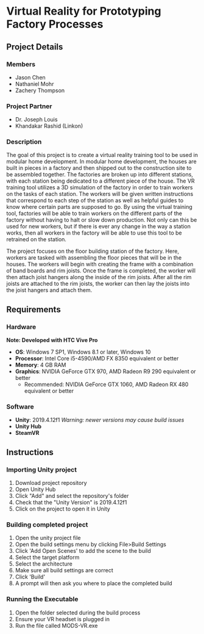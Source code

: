 # Virtual Reality for Prototyping Factory Processes

## Project Details
### Members
- Jason Chen
- Nathaniel Mohr
- Zachery Thompson

### Project Partner 
- Dr. Joseph Louis
- Khandakar Rashid (Linkon)

### Description
The goal of this project is to create a virtual reality training tool to be used in modular home development. In modular home development, the houses are built in pieces in a factory and then shipped out to the construction site to be assembled together. The factories are broken up into different stations, with each station being dedicated to a different piece of the house. The VR training tool utilizes a 3D simulation of the factory in order to train workers on the tasks of each station. The workers will be given written instructions that correspond to each step of the station as well as helpful guides to know where certain parts are supposed to go. By using the virtual training tool, factories will be able to train workers on the different parts of the factory without having to halt or slow down production. Not only can this be used for new workers, but if there is ever any change in the way a station works, then all workers in the factory will be able to use this tool to be retrained on the station.
    
The project focuses on the floor building station of the factory. Here, workers are tasked with assembling the floor pieces that will be in the houses. The workers will begin with creating the frame with a combination of band boards and rim joists. Once the frame is completed, the worker will then attach joist hangers along the inside of the rim joists. After all the rim joists are attached to the rim joists, the worker can then lay the joists into the joist hangers and attach them.

## Requirements
### Hardware
**Note: Developed with HTC Vive Pro**
- **OS**: Windows 7 SP1, Windows 8.1 or later, Windows 10
- **Processor**: Intel Core i5-4590/AMD FX 8350 equivalent or better
- **Memory**: 4 GB RAM
- **Graphics**: NVIDIA GeForce GTX 970, AMD Radeon R9 290 equivalent or better
  -  Recommended: NVIDIA GeForce GTX 1060, AMD Radeon RX 480 equivalent or better
### Software
- **Unity**: 2019.4.12f1    _Warning: newer versions may cause build issues_
- **Unity Hub**
- **SteamVR**

## Instructions
### Importing Unity project
1. Download project repository
2. Open Unity Hub
3. Click "Add" and select the repository's folder
4. Check that the "Unity Version" is 2019.4.12f1
5. Click on the project to open it in Unity
### Building completed project
1. Open the unity project file
2. Open the build settings menu by clicking File>Build Settings
3. Click 'Add Open Scenes' to add the scene to the build
4. Select the target platform
5. Select the architecture
6. Make sure all build settings are correct
7. Click 'Build'
8. A prompt will then ask you where to place the completed build
### Running the Executable
1. Open the folder selected during the build process
2. Ensure your VR headset is plugged in
3. Run the file called MODS-VR.exe
